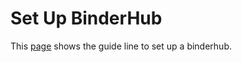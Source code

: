 # Set Up BinderHub
This [page](https://binderhub.readthedocs.io/en/latest/create-cloud-resources.html) shows the guide line to set up a binderhub. 
